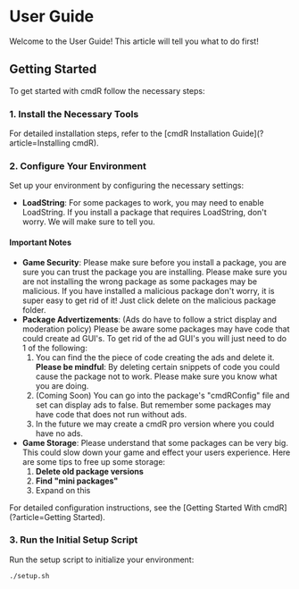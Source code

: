 # User Guide

Welcome to the User Guide! This article will tell you what to do first!

## Getting Started

To get started with cmdR follow the necessary steps:

### 1. Install the Necessary Tools

For detailed installation steps, refer to the [cmdR Installation Guide](?article=Installing cmdR).

### 2. Configure Your Environment

Set up your environment by configuring the necessary settings:

- **LoadString**: For some packages to work, you may need to enable LoadString. If you install a package that requires LoadString, don't worry. We will make sure to tell you.
#### Important Notes
- **Game Security**: Please make sure before you install a package, you are sure you can trust the package you are installing. Please make sure you are not installing the wrong package as some packages may be malicious. If you have installed a malicious package don't worry, it is super easy to get rid of it! Just click delete on the malicious package folder.
- **Package Advertizements**: (Ads do have to follow a strict display and moderation policy) Please be aware some packages may have code that could create ad GUI's. To get rid of the ad GUI's you will just need to do 1 of the following:
  1. You can find the the piece of code creating the ads and delete it. **Please be mindful**: By deleting certain snippets of code you could cause the package not to work. Please make sure you know what you are doing.
  2. (Coming Soon) You can go into the package's "cmdRConfig" file and set can display ads to false. But remember some packages may have code that does not run without ads.
  3. In the future we may create a cmdR pro version where you could have no ads.
- **Game Storage**: Please understand that some packages can be very big. This could slow down your game and effect your users experience. Here are some tips to free up some storage:
  1. **Delete old package versions**
  2. **Find "mini packages"**
  3. Expand on this

For detailed configuration instructions, see the [Getting Started With cmdR](?article=Getting Started).

### 3. Run the Initial Setup Script

Run the setup script to initialize your environment:

```bash
./setup.sh
